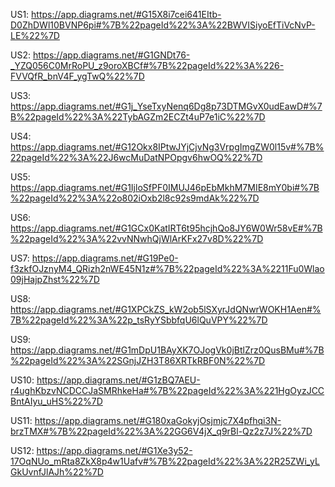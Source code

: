 US1:
https://app.diagrams.net/#G15X8i7cei641EItb-D0ZhDWl10BVNP6pi#%7B%22pageId%22%3A%22BWVISiyoEfTiVcNvP-LE%22%7D

US2:
https://app.diagrams.net/#G1GNDt76-_YZQ056C0MrRoPU_z9oroXBCf#%7B%22pageId%22%3A%226-FVVQfR_bnV4F_ygTwQ%22%7D

US3:
https://app.diagrams.net/#G1j_YseTxyNenq6Dg8p73DTMGvX0udEawD#%7B%22pageId%22%3A%22TybAGZm2ECZt4uP7e1iC%22%7D

US4:
https://app.diagrams.net/#G12Okx8IPtwJYjCjvNg3VrpgImgZW0l15v#%7B%22pageId%22%3A%22J6wcMuDatNPOpgv6hwOQ%22%7D

US5:
https://app.diagrams.net/#G1IjloSfPF0IMUJ46pEbMkhM7MIE8mY0bi#%7B%22pageId%22%3A%22o802iOxb2l8c92s9mdAk%22%7D

US6:
https://app.diagrams.net/#G1GCx0KatIRT6t95hcjhQo8JY6W0Wr58vE#%7B%22pageId%22%3A%22vvNNwhQjWlArKFx27v8D%22%7D

US7:
https://app.diagrams.net/#G19Pe0-f3zkfOJznyM4_QRizh2nWE45N1z#%7B%22pageId%22%3A%2211Fu0Wlao09jHajpZhst%22%7D

US8:
https://app.diagrams.net/#G1XPCkZS_kW2ob5lSXyrJdQNwrWOKH1Aen#%7B%22pageId%22%3A%22p_tsRyYSbbfqU6lQuVPY%22%7D

US9:
https://app.diagrams.net/#G1mDpU1BAyXK7OJogVk0jBtlZrz0QusBMu#%7B%22pageId%22%3A%22SGnjJZH3T86XRTkRBF0N%22%7D

US10:
https://app.diagrams.net/#G1zBQ7AEU-r4ughKbzvNCDCCJaSMRhkeHa#%7B%22pageId%22%3A%221HgOyzJCCBntAIyu_uHS%22%7D

US11:
https://app.diagrams.net/#G180xaGokyjOsjmjc7X4pfhqi3N-brzTMX#%7B%22pageId%22%3A%22GG6V4jX_q9rBl-Qz2z7J%22%7D

US12:
https://app.diagrams.net/#G1Xe3y52-17OqNUo_mRta8ZkX8p4w1Uafv#%7B%22pageId%22%3A%22R25ZWi_yLGkUvnfJlAJh%22%7D
